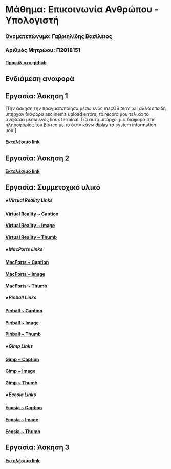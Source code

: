 # Μάθημα: Επικοινωνία Ανθρώπου - Υπολογιστή

### Ονοματεπώνυμο: Γαβριηλίδης Βασίλειος
### Αριθμός Μητρώου: Π2018151
#### [Προφίλ στο github](https://github.com/bllyz/ 'Προφίλ στο github')

## Ενδιάμεση αναφορά


## Εργασία: Άσκηση 1

[Την άσκηση την πραγματοποίησα μέσω ενός macOS terminal αλλά επειδή υπήρχαν διάφορα asciinema upload errors,
το record μου τελίκα το ανεβασα μεσω ενός linux terminal. Για αυτό υπάρχει μια διαφορά στις πληροφορίες του βίντεο
με το όταν κάνω diplay τα system information μου.]

#### [Εκτελέσιμο link](https://asciinema.org/a/275798/ '[Εκτελέσιμο link')


## Εργασία: Άσκηση 2

#### [Εκτελέσιμο link](https://asciinema.org/a/278181 '[Εκτελέσιμο link')

## Εργασία: Συμμετοχικό υλικό

##### ⦁ Virtual Reality Links

#### [Virtual Reality ~ Caption](https://github.com/bllyz/gr/blob/gh-pages/_gallery/vr.md)
#### [Virtual Reality ~ Image](https://github.com/bllyz/gr/blob/gh-pages/images/vr.jpg)
#### [Virtual Reality ~ Thumb]( https://github.com/bllyz/gr/blob/gh-pages/images/vr-thumb.jpg)


##### ⦁ MacPorts Links

#### [MacPorts ~ Caption](https://github.com/bllyz/gr/blob/gh-pages/_gallery/macports.md)
#### [MacPorts ~ Image](https://github.com/bllyz/gr/blob/gh-pages/images/macports.jpg)
#### [MacPorts ~ Thumb](https://github.com/bllyz/gr/blob/gh-pages/images/macports-thumb.jpg)


##### ⦁ Pinball Links

#### [Pinball ~ Caption](https://github.com/bllyz/gr/blob/gh-pages/_gallery/pinball.md)
#### [Pinball ~ Image](https://github.com/bllyz/gr/blob/gh-pages/images/pinball.jpg)
#### [Pinball ~ Thumb](https://github.com/bllyz/gr/blob/gh-pages/images/pinball-thumb.jpg)


##### ⦁ Gimp Links

#### [Gimp ~ Caption](https://github.com/bllyz/gr/blob/gh-pages/_gallery/gimp.md)
#### [Gimp ~ Image]( https://github.com/bllyz/gr/blob/gh-pages/images/gimp.jpg)
#### [Gimp ~ Thumb](https://github.com/bllyz/gr/blob/gh-pages/images/gimp-thumb.jpg)


##### ⦁ Ecosia Links

#### [Ecosia ~ Caption](https://github.com/bllyz/gr/blob/gh-pages/_gallery/ecosia.md)
#### [Ecosia ~ Image](https://github.com/bllyz/gr/blob/gh-pages/images/ecosia.jpg)
#### [Ecosia ~ Thumb](https://github.com/bllyz/gr/blob/gh-pages/images/ecosia-thumb.jpg)


## Εργασία: Άσκηση 3

#### [Εκτελέσιμο link](https://asciinema.org/a/281896 '[Εκτελέσιμο link')

